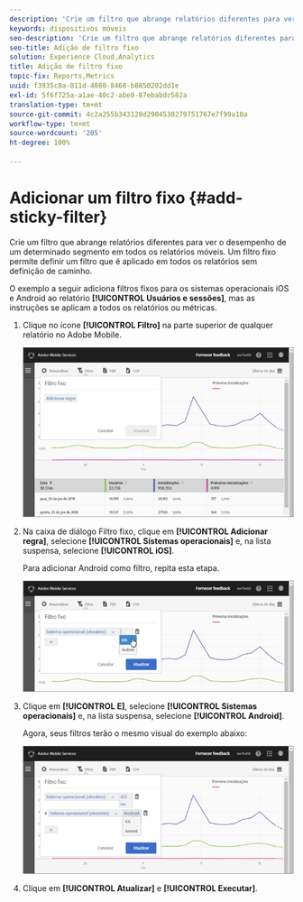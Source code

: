```yaml
---
description: 'Crie um filtro que abrange relatórios diferentes para ver o desempenho de um determinado segmento em todos os relatórios móveis. Um filtro fixo permite definir um filtro que é aplicado em todos os relatórios sem definição de caminho. '
keywords: dispositivos móveis
seo-description: 'Crie um filtro que abrange relatórios diferentes para ver o desempenho de um determinado segmento em todos os relatórios móveis. Um filtro fixo permite definir um filtro que é aplicado em todos os relatórios sem definição de caminho. '
seo-title: Adição de filtro fixo
solution: Experience Cloud,Analytics
title: Adição de filtro fixo
topic-fix: Reports,Metrics
uuid: f3935c8a-811d-4080-8468-b8850202dd1e
exl-id: 5f6f725a-a1ae-40c2-abe0-87ebabdc582a
translation-type: tm+mt
source-git-commit: 4c2a255b343128d2904530279751767e7f99a10a
workflow-type: tm+mt
source-wordcount: '205'
ht-degree: 100%

---
```


# Adicionar um filtro fixo {#add-sticky-filter}

Crie um filtro que abrange relatórios diferentes para ver o desempenho de um determinado segmento em todos os relatórios móveis. Um filtro fixo permite definir um filtro que é aplicado em todos os relatórios sem definição de caminho. 

O exemplo a seguir adiciona filtros fixos para os sistemas operacionais iOS e Android ao relatório **[!UICONTROL Usuários e sessões]**, mas as instruções se aplicam a todos os relatórios ou métricas.

1. Clique no ícone **[!UICONTROL Filtro]** na parte superior de qualquer relatório no Adobe Mobile.

   ![](assets/sticky-filters.png)

1. Na caixa de diálogo Filtro fixo, clique em **[!UICONTROL Adicionar regra]**, selecione **[!UICONTROL Sistemas operacionais]** e, na lista suspensa, selecione **[!UICONTROL iOS]**.

   Para adicionar Android como filtro, repita esta etapa.

   ![](assets/sticky2.png)

1. Clique em **[!UICONTROL E]**, selecione **[!UICONTROL Sistemas operacionais]** e, na lista suspensa, selecione **[!UICONTROL Android]**.

   Agora, seus filtros terão o mesmo visual do exemplo abaixo:

   ![](assets/sticky3.png)

1. Clique em **[!UICONTROL Atualizar]** e **[!UICONTROL Executar]**.
